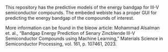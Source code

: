 This repository has the predictive models of the energy bandgap for III-V semiconductor compounds. The embeded webiste has a proper GUI for predicting the energy bandgap of the compounds of interest.

More information can be found in the bleow article:
Mohammad Alsalman et. al., “Bandgap Energy Prediction of Senary Zincblende III-V Semiconductor Compounds using Machine Learning,” Materials Science in Semiconductor Processing, vol. 161, p. 107461, 2023.

